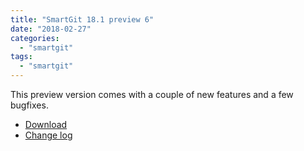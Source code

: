 ```yaml
---
title: "SmartGit 18.1 preview 6"
date: "2018-02-27"
categories: 
  - "smartgit"
tags: 
  - "smartgit"
---
```


This preview version comes with a couple of new features and a few bugfixes.

- [Download](http://www.syntevo.com/smartgit/early-access)
- [Change log](http://www.syntevo.com/smartgit/changelog-eap.txt)
